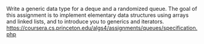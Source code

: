 Write a generic data type for a deque and a randomized queue. The goal of this assignment is to implement elementary data structures using arrays and linked lists, and to introduce you to generics and iterators.
https://coursera.cs.princeton.edu/algs4/assignments/queues/specification.php
